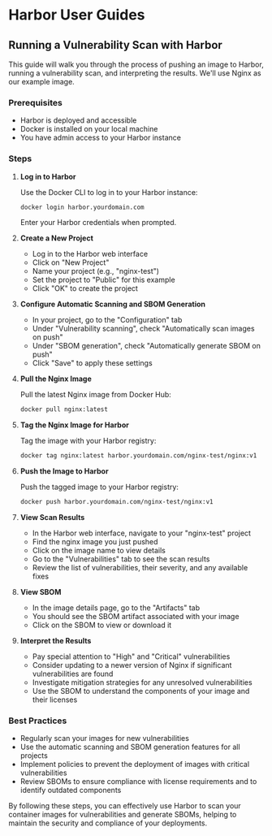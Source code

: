 # Harbor User Guides

## Running a Vulnerability Scan with Harbor

This guide will walk you through the process of pushing an image to Harbor, running a vulnerability scan, and interpreting the results. We'll use Nginx as our example image.

### Prerequisites

- Harbor is deployed and accessible
- Docker is installed on your local machine
- You have admin access to your Harbor instance

### Steps

1. **Log in to Harbor**

   Use the Docker CLI to log in to your Harbor instance:

   ```bash
   docker login harbor.yourdomain.com
   ```

   Enter your Harbor credentials when prompted.

2. **Create a New Project**

   - Log in to the Harbor web interface
   - Click on "New Project"
   - Name your project (e.g., "nginx-test")
   - Set the project to "Public" for this example
   - Click "OK" to create the project

3. **Configure Automatic Scanning and SBOM Generation**

   - In your project, go to the "Configuration" tab
   - Under "Vulnerability scanning", check "Automatically scan images on push"
   - Under "SBOM generation", check "Automatically generate SBOM on push"
   - Click "Save" to apply these settings

4. **Pull the Nginx Image**

   Pull the latest Nginx image from Docker Hub:

   ```bash
   docker pull nginx:latest
   ```

5. **Tag the Nginx Image for Harbor**

   Tag the image with your Harbor registry:

   ```bash
   docker tag nginx:latest harbor.yourdomain.com/nginx-test/nginx:v1
   ```

6. **Push the Image to Harbor**

   Push the tagged image to your Harbor registry:

   ```bash
   docker push harbor.yourdomain.com/nginx-test/nginx:v1
   ```

7. **View Scan Results**

   - In the Harbor web interface, navigate to your "nginx-test" project
   - Find the nginx image you just pushed
   - Click on the image name to view details
   - Go to the "Vulnerabilities" tab to see the scan results
   - Review the list of vulnerabilities, their severity, and any available fixes

8. **View SBOM**

   - In the image details page, go to the "Artifacts" tab
   - You should see the SBOM artifact associated with your image
   - Click on the SBOM to view or download it

9. **Interpret the Results**

   - Pay special attention to "High" and "Critical" vulnerabilities
   - Consider updating to a newer version of Nginx if significant vulnerabilities are found
   - Investigate mitigation strategies for any unresolved vulnerabilities
   - Use the SBOM to understand the components of your image and their licenses

### Best Practices

- Regularly scan your images for new vulnerabilities
- Use the automatic scanning and SBOM generation features for all projects
- Implement policies to prevent the deployment of images with critical vulnerabilities
- Review SBOMs to ensure compliance with license requirements and to identify outdated components

By following these steps, you can effectively use Harbor to scan your container images for vulnerabilities and generate SBOMs, helping to maintain the security and compliance of your deployments.
